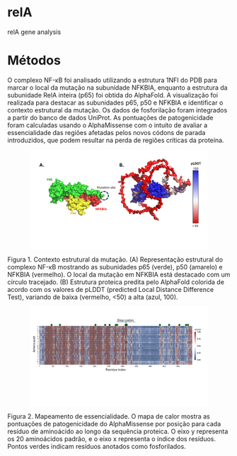 # relA
relA gene analysis

# Métodos

O complexo NF-κB foi analisado utilizando a estrutura 1NFI do PDB para marcar o local da mutação na subunidade NFKBIA, enquanto a estrutura da subunidade RelA inteira (p65) foi obtida do AlphaFold. A visualização foi realizada para destacar as subunidades p65, p50 e NFKBIA e identificar o contexto estrutural da mutação. Os dados de fosforilação foram integrados a partir do banco de dados UniProt. As pontuações de patogenicidade foram calculadas usando o AlphaMissense com o intuito de avaliar a essencialidade das regiões afetadas pelos novos códons de parada introduzidos, que podem resultar na perda de regiões críticas da proteína.

<div style="display: flex; justify-content: center;">
  <img src="https://github.com/izzetbiophysicist/relA/blob/main/Slide1.PNG" style="width: 80%; max-width: 400px;" />
</div>

Figura 1. Contexto estrutural da mutação. (A) Representação estrutural do complexo NF-κB mostrando as subunidades p65 (verde), p50 (amarelo) e NFKBIA (vermelho). O local da mutação em NFKBIA está destacado com um círculo tracejado. (B) Estrutura proteica predita pelo AlphaFold colorida de acordo com os valores de pLDDT (predicted Local Distance Difference Test), variando de baixa (vermelho, <50) a alta (azul, 100).


<div style="display: flex; justify-content: center;">
  <img src="https://github.com/izzetbiophysicist/relA/blob/main/Slide2.PNG" style="width: 80%; max-width: 400px;" />
</div>

Figura 2. Mapeamento de essencialidade. O mapa de calor mostra as pontuações de patogenicidade do AlphaMissense por posição para cada resíduo de aminoácido ao longo da sequência proteica. O eixo y representa os 20 aminoácidos padrão, e o eixo x representa o índice dos resíduos. Pontos verdes indicam resíduos anotados como fosforilados.
